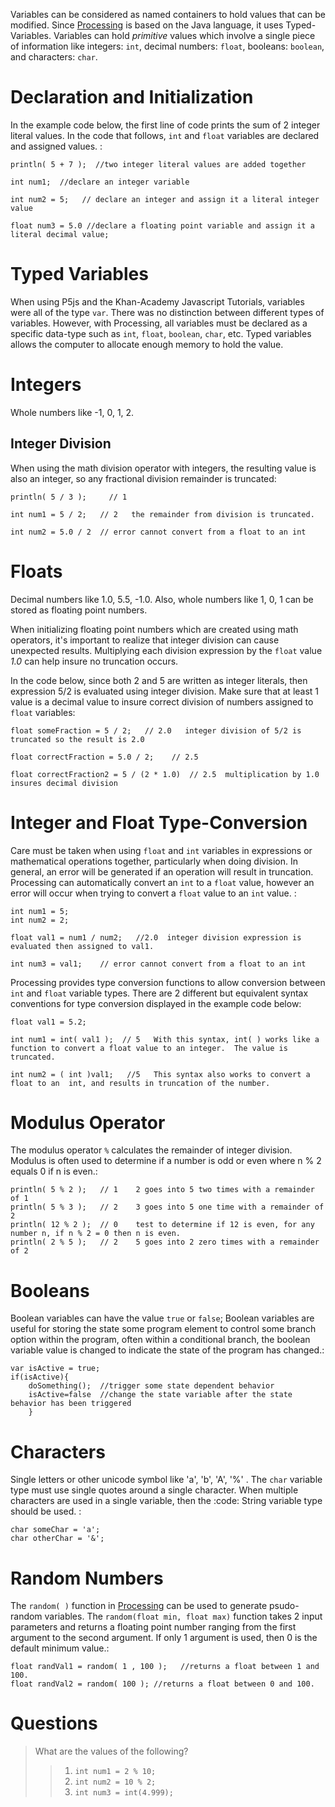 Variables can be considered as named containers to hold values that can be modified. Since [Processing](http://processing.org) is based on the Java language, it uses Typed-Variables. Variables can hold *primitive* values which involve a single piece of information like integers: `int`, decimal numbers: `float`, booleans: `boolean`, and characters: `char`.


Declaration and Initialization
==============================

In the example code below, the first line of code prints the sum of 2 integer literal values. In the code that follows, `int` and `float` variables are declared and assigned values. :

    println( 5 + 7 );  //two integer literal values are added together

    int num1;  //declare an integer variable

    int num2 = 5;   // declare an integer and assign it a literal integer value

    float num3 = 5.0 //declare a floating point variable and assign it a literal decimal value;

Typed Variables
===============

When using P5js and the Khan-Academy Javascript Tutorials, variables were all of the type `var`. There was no distinction between different types of variables. However, with Processing, all variables must be declared as a specific data-type such as `int`, `float`, `boolean`, `char`, etc. Typed variables allows the computer to allocate enough memory to hold the value.

Integers
========

Whole numbers like -1, 0, 1, 2.

Integer Division
----------------

When using the math division operator with integers, the resulting value is also an integer, so any fractional division remainder is truncated:

    println( 5 / 3 );     // 1 

    int num1 = 5 / 2;   // 2   the remainder from division is truncated.

    int num2 = 5.0 / 2  // error cannot convert from a float to an int  

Floats
======

Decimal numbers like 1.0, 5.5, -1.0. Also, whole numbers like 1, 0, 1 can be stored as floating point numbers.

When initializing floating point numbers which are created using math operators, it's important to realize that integer division can cause unexpected results. Multiplying each division expression by the `float` value *1.0* can help insure no truncation occurs.

In the code below, since both 2 and 5 are written as integer literals, then expression 5/2 is evaluated using integer division. Make sure that at least 1 value is a decimal value to insure correct division of numbers assigned to `float` variables:

    float someFraction = 5 / 2;   // 2.0   integer division of 5/2 is truncated so the result is 2.0

    float correctFraction = 5.0 / 2;    // 2.5  

    float correctFraction2 = 5 / (2 * 1.0)  // 2.5  multiplication by 1.0 insures decimal division

Integer and Float Type-Conversion
=================================

Care must be taken when using `float` and `int` variables in expressions or mathematical operations together, particularly when doing division. In general, an error will be generated if an operation will result in truncation. Processing can automatically convert an `int` to a `float` value, however an error will occur when trying to convert a `float` value to an `int` value. :

    int num1 = 5; 
    int num2 = 2;

    float val1 = num1 / num2;   //2.0  integer division expression is evaluated then assigned to val1.

    int num3 = val1;    // error cannot convert from a float to an int 

Processing provides type conversion functions to allow conversion between `int` and `float` variable types. There are 2 different but equivalent syntax conventions for type conversion displayed in the example code below:

    float val1 = 5.2;  

    int num1 = int( val1 );  // 5   With this syntax, int( ) works like a function to convert a float value to an integer.  The value is truncated.

    int num2 = ( int )val1;   //5   This syntax also works to convert a float to an  int, and results in truncation of the number.

Modulus Operator
================

The modulus operator `%` calculates the remainder of integer division. Modulus is often used to determine if a number is odd or even where n % 2 equals 0 if n is even.:

    println( 5 % 2 );   // 1    2 goes into 5 two times with a remainder of 1
    println( 5 % 3 );   // 2    3 goes into 5 one time with a remainder of 2
    println( 12 % 2 );  // 0    test to determine if 12 is even, for any number n, if n % 2 = 0 then n is even.
    println( 2 % 5 );   // 2    5 goes into 2 zero times with a remainder of 2

Booleans
========

Boolean variables can have the value `true` or `false`; Boolean variables are useful for storing the state some program element to control some branch option within the program, often within a conditional branch, the boolean variable value is changed to indicate the state of the program has changed.:

    var isActive = true;
    if(isActive){ 
        doSomething();  //trigger some state dependent behavior     
        isActive=false  //change the state variable after the state behavior has been triggered
        }

Characters
==========

Single letters or other unicode symbol like 'a', 'b', 'A', '%' . The `char` variable type must use single quotes around a single character. When multiple characters are used in a single variable, then the :code: String variable type should be used. :

    char someChar = 'a';
    char otherChar = '&';

Random Numbers
==============

The `random( )` function in [Processing](http://processing.org) can be used to generate psudo-random variables. The `random(float min, float max)` function takes 2 input parameters and returns a floating point number ranging from the first argument to the second argument. If only 1 argument is used, then 0 is the default minimum value.:

    float randVal1 = random( 1 , 100 );   //returns a float between 1 and 100.
    float randVal2 = random( 100 ); //returns a float between 0 and 100.

Questions
=========

> What are the values of the following?
>
> > 1.  `int num1 = 2 % 10;`
> > 2.  `int num2 = 10 % 2;`
> > 3.  `int num3 = int(4.999);`